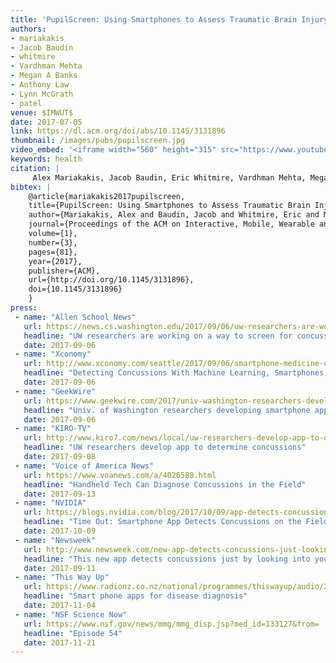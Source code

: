 ```yaml
---
title: 'PupilScreen: Using Smartphones to Assess Traumatic Brain Injury'
authors: 
- mariakakis
- Jacob Baudin
- whitmire
- Vardhman Mehta
- Megan A Banks
- Anthony Law
- Lynn McGrath
- patel
venue: $IMWUT$
date: 2017-07-05
link: https://dl.acm.org/doi/abs/10.1145/3131896
thumbnail: /images/pubs/pupilscreen.jpg
video_embed: '<iframe width="560" height="315" src="https://www.youtube.com/embed/sZwgpz4s8Jw" frameborder="0" allowfullscreen></iframe>'
keywords: health
citation: |
     Alex Mariakakis, Jacob Baudin, Eric Whitmire, Vardhman Mehta, Megan A. Banks, Anthony Law, Lynn McGrath, and Shwetak N. Patel. (2017). PupilScreen: Using Smartphones to Assess Traumatic Brain Injury. Proceedings of the ACM on Interactive, Mobile, Wearable and Ubiquitous Technologies, 1(3), 81. DOI: https://doi.org/10.1145/3131896
bibtex: |
    @article{mariakakis2017pupilscreen,
    title={PupilScreen: Using Smartphones to Assess Traumatic Brain Injury},
    author={Mariakakis, Alex and Baudin, Jacob and Whitmire, Eric and Mehta, Vardhman and Banks, Megan A and Law, Anthony and McGrath, Lynn and Patel, Shwetak N},
    journal={Proceedings of the ACM on Interactive, Mobile, Wearable and Ubiquitous Technologies},
    volume={1},
    number={3},
    pages={81},
    year={2017},
    publisher={ACM},
    url={http://doi.org/10.1145/3131896},
    doi={10.1145/3131896}
    }
press:
 - name: "Allen School News"
   url: https://news.cs.washington.edu/2017/09/06/uw-researchers-are-working-on-a-way-to-screen-for-concussion-using-a-smartphone/
   headline: "UW researchers are working on a way to screen for concussion using a smartphone"
   date: 2017-09-06
 - name: "Xconomy"
   url: http://www.xconomy.com/seattle/2017/09/06/smartphone-medicine-uw-researchers-detect-concussions-with-an-app/#
   headline: "Detecting Concussions With Machine Learning, Smartphones, and a Startup"
   date: 2017-09-06
 - name: "GeekWire"
   url: https://www.geekwire.com/2017/univ-washington-researchers-developing-smartphone-app-can-detect-concussions/
   headline: "Univ. of Washington researchers developing smartphone app that can detect concussions"
   date: 2017-09-06
 - name: "KIRO-TV"
   url: http://www.kiro7.com/news/local/uw-researchers-develop-app-to-determine-concussions/605567500
   headline: "UW researchers develop app to determine concussions"
   date: 2017-09-08
 - name: "Voice of America News"
   url: https://www.voanews.com/a/4026588.html
   headline: "Handheld Tech Can Diagnose Concussions in the Field"
   date: 2017-09-13
 - name: "NVIDIA"
   url: https://blogs.nvidia.com/blog/2017/10/09/app-detects-concussions/
   headline: "Time Out: Smartphone App Detects Concussions on the Field"
   date: 2017-10-09
 - name: "Newsweek"
   url: http://www.newsweek.com/new-app-detects-concussions-just-looking-your-eyes-663218
   headline: "This new app detects concussions just by looking into your eyes"
   date: 2017-09-11
 - name: "This Way Up"
   url: https://www.radionz.co.nz/national/programmes/thiswayup/audio/2018620257/smart-phone-apps-for-disease-diagnosis
   headline: "Smart phone apps for disease diagnosis"
   date: 2017-11-04
 - name: "NSF Science Now"
   url: https://www.nsf.gov/news/mmg/mmg_disp.jsp?med_id=133127&from=
   headline: "Episode 54"
   date: 2017-11-21
---
```

